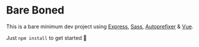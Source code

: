 # Bare Boned
This is a bare minimum dev project using [Express](https://github.com/expressjs/express), [Sass](https://github.com/sass/sass), [Autoprefixer](https://github.com/postcss/autoprefixer) & [Vue](https://github.com/vuejs/vue).

Just `npm install` to get started 🤘
